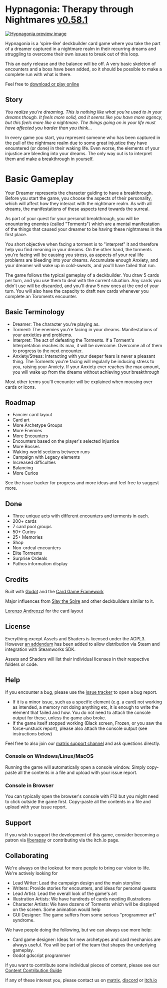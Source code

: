 # Hypnagonia: Therapy through Nightmares [v0.58.1](CHANGELOG.md)

[![Hypnagonia preview image](http://hypnagonia.dbzer0.com/hypnagonia_showcase.gif "Hypnagonia preview image")](https://www.youtube.com/watch?v=Oc1_G28q328)

Hypnagonia is a 'spire-like' deckbuilder card game where you take the part of a dreamer captured in a nightmare realm in their recurring dreams and struggling to overcome their own issues to break out of this loop.

This an early release and the balance will be off. A very basic skeleton of encounters and a boss have been added, so it should be possible to make a complete run with what is there.

Feel free to [download or play online](https://dbzer0.itch.io/hypnagonia)

## Story

*You realize you're dreaming. This is nothing like what you're used to in your dreams though. It feels more solid, and it seems like you have more agency, but this feels more like a nightmare. The things going on in your life must have affected you harder than you think...*

In every game you start, you represent someone who has been captured in the pull of the nightmare realm due to some great injustice they have enountered (or done) in their waking life. Even worse, the elements of your injustice are bleeding into your dreams. The only way out is to interpret them and make a breakthrough in yourself.

# Basic Gameplay

Your Dreamer represents the character guiding to have a breakthrough. Before you start the game, you choose the aspects of their personality, which will affect how they interact with the nightmare realm.
As with all dreams, the manifestations of these aspects tend towards the surreal.

As part of your quest for your personal breakthrough, you will be enountering enemies (called "Torments") which are a mental manifestation of the things that caused your dreamer to be having these nightmares in the first place.

You short objective when facing a torment is to "interpret" it and therefore help you find meaning in your dreams. On the other hand, the torments you're facing will be causing you stress, as aspects of your real life problems are bleeding into your dreams. Accumulate enough Anxiety, and your dreamer will wake up in cold-sweats, and you'll have failed that run.

The game follows the typical gameplay of a deckbuilder. You draw 5 cards per turn, and you use them to deal with the current situation. Any cards you didn't use will be discarded, and you'll draw 5 new ones at the end of your turn. You will also have the capacity to draft new cards whenever you complete an Toroments encounter.

## Basic Terminology

* Dreamer: The character you're playing as.
* Torment: The enemies you're facing in your dreams. Manifestations of your anxieties and problems.
* Interpret: The act of defeating the Torments. If a Torment's Interpretation reaches its max, it will be overcome. Overcome all of them to progress to the next encounter.
* Anxiety/Stress: Interacting with your deeper fears is never a pleasant thing. The Torments you're facing will regularly be inducing stress to you, raising your Anxiety. If your Anxiety ever reaches the max amount, you will wake up from the dreams without achieving your breakthrough

Most other terms you'll encounter will be explained when mousing over cards or icons.

## Roadmap

* Fancier card layout
* Card art
* More Archetype Groups
* More Enemies
* More Encounters
* Encounters based on the player's selected injustice
* More Bosses
* Waking-world sections between runs
* Campaign with Legacy elements
* Increased difficulties
* Balancing
* More Curios

See the issue tracker for progress and more ideas and feel free to suggest more.

## Done

* Three unique acts with different encounters and torments in each.
* 200+ cards
* 7 card pool groups
* 50+ Curios
* 25+ Memories
* Shop
* Non-ordeal encounters
* Elite Torments
* Surprise Ordeals
* Pathos information display

## Credits

Built with [Godot](https://godotengine.org/) and the [Card Game Framework](https://github.com/db0/godot-card-game-framework)

Major influences from [Slay the Spire](https://www.megacrit.com/) and other deckbuilders similar to it.

[Lorenzo Andreozzi](https://tornioduva.itch.io/) for the card layout

## License

Everything except Assets and Shaders is licensed under the AGPL3. However [an addendum](ADDENDUM1) has been added to allow distribution via Steam and integration with Steamworks SDK.

Assets and Shaders will list their individual licenses in their respective folders or code.

## Help

If you encounter a bug, please use the [issue tracker](https://github.com/db0/hypnagonia/issues) to open a bug report.

* If it is a minor issue, such as a specific element (e.g. a card) not working as intended, a memory not doing anything etc, it is enough to write the element that failed and how. You do not need to attach the console output for these, unless the game also broke.
* If the game itself stopped working (Black screen, Frozen, or you saw the force-unstuck report), please also attach the console output (see instructions below)

Feel free to also join our [matrix support channel](https://matrix.to/#/#hypnagonia-support:matrix.org) and ask questions directly.

### Console on Windows/Linux/MacOS

Running the game will automatically open a console window. Simply copy-paste all the contents in a file and upload with your issue report.

### Console in Browser

You can typically open the browser's console with F12 but you might need to click outside the game first. Copy-paste all the contents in a file and upload with your issue report.

## Support

If you wish to support the development of this game, consider becoming a patron via [liberapay](https://liberapay.com/db0/) or contributing via the itch.io page.

## Collaborating

We're always on the lookout for more people to bring our vision to life. We're actively looking for

* Lead Writer: Lead the campaign design and the main storyline
* Writers: Provide stories for encounters, and ideas for personal quests
* Lead Artist: Lead the overall look of the game's art
* Illustration Artists: We have hundreds of cards needing illustrations
* Character Artists: We have dozens of Torments which will be displayed on the screen. Some animation would help
* GUI Designer: The game suffers from some serious "programmer art" syndrome.

We have people doing the following, but we can always use more help:

* Card game designer: Ideas for new archetypes and card mechanics are always useful. You will be part of the team that shapes the underlying gameplay.
* Godot gdscript programmer

If you want to contribute some individual pieces of content, please see our [Content Contribution Guide](CONTRIBUTING.md)

If any of these interest you, please contact us on [matrix](https://matrix.to/#/#hypnagonia:matrix.org), [discord](https://discord.gg/MqTMVDCbR3) or [itch.io](https://itch.io/t/1743902/looking-for-collaborators)